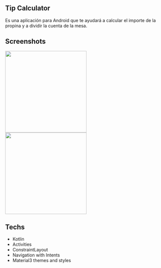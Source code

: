 ## Tip Calculator
Es una aplicación para Android que te ayudará a calcular el importe de la propina y a dividir la cuenta de la mesa.

## Screenshots

<img src="https://github.com/user-attachments/assets/9afd0d66-b186-4687-b105-b56b94cd7848" width=260/> 
<img src="https://github.com/user-attachments/assets/c1c4ac02-3277-4958-8410-40c93a69454f" width=260/>

## Techs

- Kotlin
- Activities
- ConstraintLayout
- Navigation with Intents
- Material3 themes and styles
